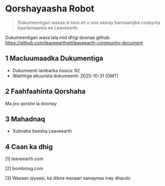 # Qorshayaasha Robot

>Dukumeentigan waxaa si toos ah u soo saaray barnaamijka codaynta baarlamaanka ee Leaveearth.

Dukumeentigan waxa lala mid dhigi doonaa github: https://github.com/leaveearthgit/leaveearth-community-document

## 1 Macluumaadka Dukumentiga

- Dukumeenti lambarka nooca: 92
- Wakhtiga abuurista dukumeenti: 2025-10-31 (GMT)

## 2 Faahfaahinta Qorshaha

Ma jiro qorshe la doortay

## 3 Mahadnaq
* Xubnaha beesha Leaveearth

## 4 Caan ka dhig
[1] leaveearth.com

[2] bombmsg.com

[3] Waxaan qiyaasi, ka dibna waxaan samaynaa inay dhacdo